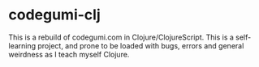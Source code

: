 codegumi-clj
============

This is a rebuild of codegumi.com in Clojure/ClojureScript. This is a self-learning project, and prone to be loaded with bugs, errors and general weirdness as I teach myself Clojure.
